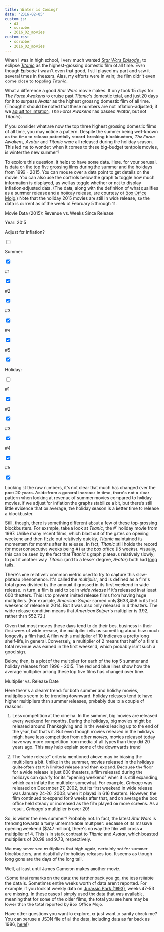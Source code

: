 ```yaml
---
title: Winter is Coming?
date: '2016-02-05'
custom_js: 
  - d3
  - scrubber
  - 2016_02_movies
custom_css: 
  - scrubber
  - 2016_02_movies
---
```

When I was in high school, I very much wanted _<a href="http://www.imdb.com/title/tt0120915/" target="_blank">Star Wars Episode I</a>_ to eclipse _<a href="http://www.imdb.com/title/tt0120338/?ref_=nv_sr_1" target="_blank">Titanic</a>_ as the highest-grossing domestic film of all time. Even though _Episode I_ wasn't even that good, I still played my part and saw it several times in theaters. Alas, my efforts were in vain; the film didn't even come close to toppling _Titanic_.

What a difference a good _Star Wars_ movie makes. It only took 15 days for _The Force Awakens_ to cruise past _Titanic_'s domestic total, and just 20 days for it to surpass _Avatar_ as the highest grossing domestic film of all time. (Though it should be noted that these numbers are not inflation-adjusted; if we <a href="http://www.boxofficemojo.com/alltime/adjusted.htm" target="_blank">adjust for inflation</a>, _The Force Awakens_ has passed _Avatar_, but not _Titanic_).

If you consider what are now the top three highest grossing domestic films of all time, you may notice a pattern. Despite the summer being well-known as the time to release potentially record-breaking blockbusters, _The Force Awakens_, _Avatar_ and _Titanic_ were all released during the holiday season. This led me to wonder: when it comes to these big-budget tentpole movies, is winter the new summer?

To explore this question, it helps to have some data. Here, for your perusal, is data on the top five grossing films during the summer and the holidays from 1996 - 2015. You can mouse over a data point to get details on the movie. You can also use the controls below the graph to toggle how much information is displayed, as well as toggle whether or not to display inflation-adjusted data. (The data, along with the definition of what qualifies as a summer release and a holiday release, are courtesy of <a href="http://www.boxofficemojo.com/seasonal/" target="_blank">Box Office Mojo</a>.) Note that the holiday 2015 movies are still in wide release, so the data is current as of the week of February 5 through 11.

<div class="math-area">
  <div class="math-area-title centered">
    Movie Data (<span class="graph-year">2015</span>): <span id="graph-type">Revenue</span> vs. Weeks Since Release
  </div>
  <div class="math-area-body-visible">
    <div id="graph"></div>
    <div class="container-fluid" id="options">
      <div class="row">
        <div class="col-sm-2"><p>Year: <span class="graph-year">2015</span></p></div>
        <div class="col-sm-6"><div id="yearSlider"></div></div>
        <div class="col-sm-4"><p>Adjust for Inflation?</p>
          <div class="switch">
            <input id="inflation-toggle" class="toggle inflation-toggle" type="checkbox">
            <label for="inflation-toggle"></label>
          </div>
        </div>
      </div>
      <div class="row" id="summer-row">
        <div class="col-xs-2"><p>Summer:</p>
          <div class="switch">
            <input id="summer-toggle" class="toggle summer-toggle" type="checkbox" checked>
            <label for="summer-toggle"></label>
          </div>
        </div>
        <div class="col-xs-2"><p>#1</p>
          <div class="switch">
            <input id="toggle-0" class="toggle summer-toggle" type="checkbox" checked>
            <label for="toggle-0"></label>
          </div> 
        </div>
        <div class="col-xs-2"><p>#2</p>
          <div class="switch">
            <input id="toggle-1" class="toggle summer-toggle" type="checkbox" checked>
            <label for="toggle-1"></label>
          </div>
        </div>
        <div class="col-xs-2"><p>#3</p>
          <div class="switch">
            <input id="toggle-2" class="toggle summer-toggle" type="checkbox" checked>
            <label for="toggle-2"></label>
          </div>
        </div>
        <div class="col-xs-2"><p>#4</p>
          <div class="switch">
            <input id="toggle-3" class="toggle summer-toggle" type="checkbox" checked>
            <label for="toggle-3"></label>
          </div>
        </div>
        <div class="col-xs-2"><p>#5</p>
          <div class="switch">
            <input id="toggle-4" class="toggle summer-toggle" type="checkbox" checked>
            <label for="toggle-4"></label>
          </div>
        </div>
      </div>
      <div class="row" id="holiday-row">
        <div class="col-xs-2"><p>Holiday:</p>
          <div class="switch">
            <input id="holiday-toggle" class="toggle holiday-toggle" type="checkbox">
            <label for="holiday-toggle"></label>
          </div>
        </div>
        <div class="col-xs-2"><p>#1</p>
          <div class="switch">
            <input id="toggle-5" class="toggle holiday-toggle" type="checkbox" checked>
            <label for="toggle-5"></label>
          </div> 
        </div>
        <div class="col-xs-2"><p>#2</p>
          <div class="switch">
            <input id="toggle-6" class="toggle holiday-toggle" type="checkbox" checked>
            <label for="toggle-6"></label>
          </div>
        </div>
        <div class="col-xs-2"><p>#3</p>
          <div class="switch">
            <input id="toggle-7" class="toggle holiday-toggle" type="checkbox" checked>
            <label for="toggle-7"></label>
          </div>
        </div>
        <div class="col-xs-2"><p>#4</p>
          <div class="switch">
            <input id="toggle-8" class="toggle holiday-toggle" type="checkbox" checked>
            <label for="toggle-8"></label>
          </div>
        </div>
        <div class="col-xs-2"><p>#5</p>
          <div class="switch">
            <input id="toggle-9" class="toggle holiday-toggle" type="checkbox" checked>
            <label for="toggle-9"></label>
          </div>
        </div>
      </div>
    </div>
  </div>
</div>

Looking at the raw numbers, it's not clear that much has changed over the past 20 years. Aside from a general increase in time, there's not a clear pattern when looking at revenue of summer movies compared to holiday movies. If we adjust for inflation the graphs stabilize a bit, but there's still little evidence that on average, the holiday season is a better time to release a blockbuster.

Still, though, there is something different about a few of these top-grossing blockbusters. For example, take a look at _Titanic_, the #1 holiday movie from 1997. Unlike many recent films, which blast out of the gates on opening weekend and then fizzle out relatively quickly, _Titanic_ maintained its momentum for months after its release. In fact, _Titanic_ still holds the record for most consecutive weeks being #1 at the box office (15 weeks). Visually, this can be seen by the fact that _Titanic_'s graph plateaus relatively slowly; to put it another way, _Titanic_ (and to a lesser degree, _Avatar_) both had <a href="https://en.wikipedia.org/wiki/Long_tail" target="_blank">long tails</a>.

There's one relatively common metric used to try to capture this slow-plateau phenomenon. It's called the _multiplier_, and is defined as a film's total gross divided by the amount it grossed in its first weekend in wide release. In turn, a film is said to be in _wide release_ if it's released in at least 600 theaters. This is to prevent limited release films from having huge multipliers. (For example, _American Sniper_ earned only $633,456 in its first weekend of release in 2014. But it was also only released in 4 theaters. The wide release condition means that _American Sniper_'s multiplier is 3.92, rather than 552.72.)

Given that most movies these days tend to do their best business in their first week of wide release, the multiplier tells us something about how much longevity a film had. A film with a multiplier of 10 indicates a pretty long shelf-life, in general. Conversely, a multiplier of 2 means that half of a film's total revenue was earned in the first weekend, which probably isn't such a good sign.

Below, then, is a plot of the multiplier for each of the top 5 summer and holiday releases from 1996 - 2015. The red and blue lines show how the average multiplier among these top five films has changed over time.

<div class="math-area">
  <div class="math-area-title centered">
    Multiplier vs. Release Date
  </div>
  <div class="math-area-body-visible">
    <div id="multiplier-graph"></div>
  </div>
</div>

Here there's a clearer trend: for both summer and holiday movies, multipliers seem to be trending downward. Holiday releases tend to have higher multipliers than summer releases, probably due to a couple of reasons:

1. Less competition at the cinema. In the summer, big movies are released every weekend for months. During the holidays, big movies might be released around Thanksgiving and in the weeks leading up to the end of the year, but that's it. But even though movies released in the holidays might have less competition from _other movies_, movies released today have way more competition from media of all types than they did 20 years ago. This may help explain some of the downwards trend.

2. The "wide release" criteria mentioned above may be biasing the multipliers a bit. Unlike in the summer, movies released in the holidays quite often start in limited release and then expand. Because the floor for a wide release is just 600 theaters, a film released during the holidays can qualify for its "opening weekend" when it is still expanding, which can inflate the multiplier somewhat. For example, _Chicago_ was released on December 27, 2002, but its first weekend in wide release was January 24-26, 2003, when it played in 616 theaters. However, the film continued to expand for 9 weeks after that, and on average the box office held steady or increased as the film played on more screens. As a result, _Chicago_'s multiplier is over 20!

So, is winter the new summer? Probably not. In fact, the latest _Star Wars_ is trending towards a fairly unremarkable multiplier: Because of its massive opening weekend ($247 million), there's no way the film will cross a multiplier of 4. This is in stark contrast to _Titanic_ and _Avatar_, which boasted multipliers of 20.98 and 9.73, respectively.

We may never see multipliers that high again, certainly not for summer blockbusters, and doubtfully for holiday releases too. It seems as though long gone are the days of the long tail. 

Well, at least until James Cameron makes another movie.

(Some final remarks on the data: the farther back you go, the less reliable the data is. Sometimes entire weeks worth of data aren't reported. For example, if you look at weekly data on <a href="http://www.boxofficemojo.com/movies/?page=weekly&id=jurassicpark.htm" target="_blank">Jurassic Park (1993)</a>, weeks 47-53 are missing. In these cases I simply used the data that was available, meaning that for some of the older films, the total you see here may be lower than the total reported by Box Office Mojo. 

Have other questions you want to explore, or just want to sanity check me? You can peruse a JSON file of all the data, including data as far back as 1986, <a href="https://github.com/mmmaaatttttt/mathgoespop/blob/master/source/javascripts/2016_movies.json" target="_blank">here!</a>)
